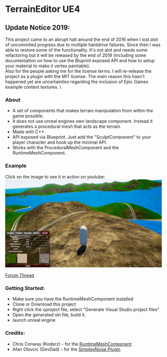 # TerrainEditor UE4
## Update Notice 2019: 
This project came to an abrupt halt around the end of 2016 when I lost alot of uncommited progress due to multiple harddrive failures. Since then I was able to restore some of the functionality. It's not alot and needs some refactoring but it will be released by the end of 2019 (including some documentation on how to use the Bluprint exposed API and how to setup your material to make it vertex paintable). \
Also for the people asking me for the license terms. I will re-release the project as a plugin with the MIT license. The main reason this hasn't happened yet are uncertainties regarding the inclusion of Epic Games example content textures. \

### About
- A set of components that makes terrain manipulation from within the game possible.
- It does not use unreal engines own landscape component. Instead it generates a procedural mesh that acts as the terrain. 
- Made with C++. 
- API exposed via Blueprint. Just add the "SculptComponent" to your player character and hook up the minimal API.
- Works with the ProceduralMeshComponent and the RuntimeMeshComponent.

### Example
Click on the image to see it in action on youtube:
[![Youtube video thumbnail](terraineditor.jpg)](http://www.youtube.com/watch?v=XmK6og7Xr6Q)


[Forum Thread](https://forums.unrealengine.com/community/work-in-progress/96841-ingame-terraineditor-with-source)


### Getting Started:
- Make sure you have the RuntimeMeshComponent installed
- Clone or Download this project
- Right click the uproject file, select "Generate Visual Studio project files"
- Open the generated sln file, build it.
- launch unreal engine 

### Credits:
- Chris Conway (Koderz) - for the [RuntimeMeshComponent](https://github.com/Koderz/UE4RuntimeMeshComponent)
- Afan Olovcic (DevDad) -  for the [SimplexNoise Plugin](https://github.com/devdad/SimplexNoise)
